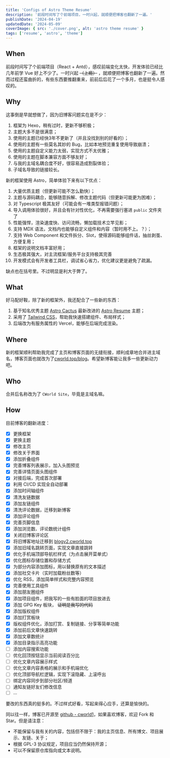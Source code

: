 ```yaml
---
title: 'Configs of Astro Theme Resume'
description: '前段时间写了个前端项目，一时兴起，就顺便把博客也翻新了一遍。'
publishDate: '2024-04-19'
updatedDate: '2024-05-09'
coverImage: { src: './cover.png', alt: 'astro theme resume' }
tags: ['resume', 'astro', 'theme']
---
```


## When

前段时间写了个前端项目（React + Antd），感叹前端变化太快，开发体验已经比几年前学 Vue 好上不少了。一时兴起 ~~（上瘾）~~ ，就顺便把博客也翻新了一遍。然而过程还蛮曲折的，有些东西要推翻重来，前前后后花了一个多月，也是挺令人感叹的。

## Why

这事倒是早就想做了，因为旧博客问题实在是不少：

1. 框架为 Hexo，稍有过时，更新不够积极；
2. 主题大多不是很满意；
3. 使用的主题已经快3年不更新了（并且没找到别的好看的）；
4. 使用的主题有一些莫名其妙的 Bug，比如本地预览重复使用导致崩溃；
5. 使用的主题自定义能力太弱，实现方式不太优雅；
6. 使用的主题在脚本兼容方面不够友好；
7. 与我的主域名耦合度不好，很容易造成割裂体验；
8. 子域名导致的链接较长。

新的框架使用 Astro，简单体验下来有以下优点：

1. 大量优质主题（但更新可能不怎么勤快）；
2. 主题与源码耦合，能够随意拆解、修改主题代码（但更新可能更为困难）；
3. 对 Typescript 极其友好（可能会有一堆类型报错问题）；
4. 导入调用体验很好，并且会有针对性优化，不再需要强行塞进 `public` 文件夹了
5. 性能强悍，渲染速度快、访问流畅，懒加载技术立竿见影；
6. 支持 MDX 语法，文档内也能够自定义组件和内容（暂时用不上。？）；
7. 支持 Web Component 和文件拆分、Slot，使得源码能够组件话，抽丝剥茧、方便复用；
8. 框架的说明文档丰富好用；
9. 生态极其强大，对主流框架/服务平台支持极其完善
10. 开发模式会有开发者工具栏，调试省心省力，优化建议更是避免了疏漏。

缺点也在括号里。不过明显是利大于弊了。

## What

好马配好鞍，除了新的框架外，我还配合了一些新的东西：

1. 基于知名优秀主题 [Astro Cactus](https://github.com/chrismwilliams/astro-theme-cactus) 最新改进的 [Astro Resume](https://github.com/srleom/astro-theme-resume?tab=readme-ov-file) 主题；
2. 采用了 [Tailwind CSS](https://tailwindcss.com)，帮助我快速搭建组件、布局样式；
3. 后端改为有服务属性的 Vercel，能够在后端完成渲染。

## Where

新的框架顺利帮助我完成了主页和博客页面的无缝衔接，顺利成章地合并进主域名，博客页面也就改为了[cworld.top/blog](https://cworld.top/blog)。希望新博客能让我多一些更新动力吧。

## Who

合并后名称改为了 `CWorld Site`，毕竟是主域名嘛。

## How

目前博客的翻新进度：

- [x] 更换框架
- [x] 更换主题
- [x] 修改主页
- [x] 修改关于界面
- [x] 添加折叠组件
- [x] 完善博客列表展示，加入头图预览
- [x] 完善详情页面头图组件
- [x] 对接后端，完成首次部署
- [x] 利用 CI/CD 实现全自动部署
- [x] 添加时间轴组件
- [x] 清洗友链数据
- [x] 添加友链组件
- [x] 清洗评论数据，迁移到新博客
- [x] 添加评论组件
- [x] 完善页脚信息
- [x] 添加浏览数、评论数统计组件
- [x] 关闭旧博客评论区
- [x] 将旧博客地址迁移到 [blogv2.cworld.top](https://blogv2.cworld.top/)
- [x] 添加旧域名跳转页面，实现文章直接跳转
- [x] 优化手机端顶部导航栏样式（为点击展开菜单式）
- [x] 优化图标存储位置和存储方式
- [x] 为部分内容添加图标，用以替换原有的文本描述
- [x] 添加社交卡片（实时加载粉丝数等）
- [x] 优化 RSS，添加简单样式和完整内容预览
- [x] 完善使用工具组件
- [x] 添加朋友圈组件
- [x] 添加项目组件，把我写的一些有脸面的项目放进去
- [x] 添加 GPG Key 板块， ~~证明是我写的代码~~
- [x] 添加版权组件
- [x] 添加打赏板块
- [x] 版权组件优化，添加打赏、复制链接、分享等简单功能
- [x] 添加前后文章快速跳转
- [x] 添加文章数统计
- [x] 添加目录指示高亮功能
- [ ] 添加内容搜索功能
- [ ] 优化回顶按钮显示当前阅读百分比
- [ ] 优化文章内容展示样式
- [ ] 优化文章内容表格的展示和手机端优化
- [ ] 优化顶部导航栏逻辑，实现下滚隐藏、上滚呼出
- [ ] 绑定内容同步到部分社区/频道
- [ ] 通知友链好友们修改信息
- [ ] ...

要改的东西真的挺多的。不过样式好看，写起来得心应手，还算是愉快的。

同以往一样，博客已开源至 [github - cworld1](https://github.com/cworld1/cworld1)，如果喜欢博客，欢迎 Fork 和 Star。但是请注意：

- 不能保留与我有关的内容，包括但不限于：我的主页信息、所有博文、项目展示、友链、关于；
- 根据 GPL-3 协议规定，项目应当仍然保持开源；
- 可以不保留原仓库指向或文本说明。
